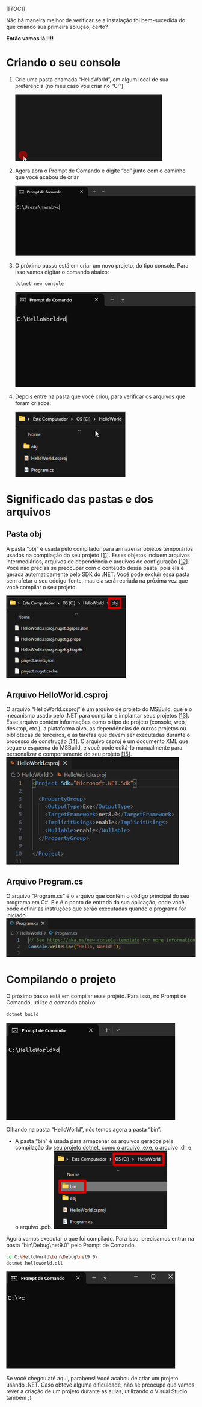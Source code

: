 [[_TOC_]]


Não há maneira melhor de verificar se a instalação foi bem-sucedida do que criando sua primeira solução, certo?

**Então vamos lá !!!!**

# Criando o seu console

1. Crie uma pasta chamada “HelloWorld”, em algum local de sua preferência (no meu caso vou criar no “C:”)

   ![animacao.gif](/.attachments/animacao-495a5163-bd8b-4fd7-beaf-3c767ddd6c6c.gif)

2. Agora abra o Prompt de Comando e digite “cd” junto com o caminho que você acabou de criar

   ![animacao.gif](/.attachments/animacao-d71bba04-6134-4bb8-bed7-4c2d6762961f.gif)

3. O próximo passo está em criar um novo projeto, do tipo console. Para isso vamos digitar o comando abaixo:

   ```bash
   dotnet new console
   ```
   ![animacao.gif](/.attachments/animacao-0d0fe03c-db64-4c64-a934-252d84da6267.gif)

4. Depois entre na pasta que você criou, para verificar os arquivos que foram criados:

   ![image.png](/.attachments/image-2f5849ef-f22a-495d-bf5b-d14851971a93.png)

# Significado das pastas e dos arquivos

## Pasta obj
A pasta “obj” é usada pelo compilador para armazenar objetos temporários usados na compilação do seu projeto [[11]](/Advanced-Business-Development-with-.NET/1º-Semestre/Aula-01-%2D-Introdução,-Apresentação-do-Professor-e-Instalação-do-Ambiente-.NET/Instalação-do-Ambiente-.NET/Referências). Esses objetos incluem arquivos intermediários, arquivos de dependência e arquivos de configuração [[12]](/Advanced-Business-Development-with-.NET/1º-Semestre/Aula-01-%2D-Introdução,-Apresentação-do-Professor-e-Instalação-do-Ambiente-.NET/Instalação-do-Ambiente-.NET/Referências). Você não precisa se preocupar com o conteúdo dessa pasta, pois ela é gerada automaticamente pelo SDK do .NET. Você pode excluir essa pasta sem afetar o seu código-fonte, mas ela será recriada na próxima vez que você compilar o seu projeto.

![image.png](/.attachments/image-d525d6a1-73d4-432b-8e72-9c1cd40b93dd.png)

## Arquivo HelloWorld.csproj
O arquivo “HelloWorld.csproj” é um arquivo de projeto do MSBuild, que é o mecanismo usado pelo .NET para compilar e implantar seus projetos [[13]](/Advanced-Business-Development-with-.NET/1º-Semestre/Aula-01-%2D-Introdução,-Apresentação-do-Professor-e-Instalação-do-Ambiente-.NET/Instalação-do-Ambiente-.NET/Referências). Esse arquivo contém informações como o tipo de projeto (console, web, desktop, etc.), a plataforma alvo, as dependências de outros projetos ou bibliotecas de terceiros, e as tarefas que devem ser executadas durante o processo de construção [[14]](/Advanced-Business-Development-with-.NET/1º-Semestre/Aula-01-%2D-Introdução,-Apresentação-do-Professor-e-Instalação-do-Ambiente-.NET/Instalação-do-Ambiente-.NET/Referências). O arquivo csproj é um documento XML que segue o esquema do MSBuild, e você pode editá-lo manualmente para personalizar o comportamento do seu projeto [[15]](/Advanced-Business-Development-with-.NET/1º-Semestre/Aula-01-%2D-Introdução,-Apresentação-do-Professor-e-Instalação-do-Ambiente-.NET/Instalação-do-Ambiente-.NET/Referências).
![image.png](/.attachments/image-e1df5618-ce2a-424d-959b-ed388b03fd0c.png)

## Arquivo Program.cs
O arquivo “Program.cs” é o arquivo que contém o código principal do seu programa em C#. Ele é o ponto de entrada da sua aplicação, onde você pode definir as instruções que serão executadas quando o programa for iniciado.
![image.png](/.attachments/image-6b01f600-4e48-401e-bbe1-7142573dd8c7.png)

# Compilando o projeto

O próximo passo está em compilar esse projeto. Para isso, no Prompt de Comando, utilize o comando abaixo:
```bash
dotnet build
```
![animacao.gif](/.attachments/animacao-3659f5b7-ebb9-4ef7-95c7-4a62968834f7.gif)

Olhando na pasta “HelloWorld”, nós temos agora a pasta “bin”.

- A pasta “bin” é usada para armazenar os arquivos gerados pela compilação do seu projeto dotnet, como o arquivo .exe, o arquivo .dll e o arquivo .pdb.
   ![image.png](/.attachments/image-0f22fdb1-942e-44ee-822d-f7addacb25c1.png)

Agora vamos executar o que foi compilado. Para isso, precisamos entrar na pasta “bin\Debug\net9.0” pelo Prompt de Comando.
```bash
cd C:\HelloWorld\bin\Debug\net9.0\
dotnet helloworld.dll
```
![animacao.gif](/.attachments/animacao-b0dcdbf7-b261-458f-99a7-b3408a873f10.gif)

Se você chegou até aqui, parabéns! Você acabou de criar um projeto usando .NET. Caso obteve alguma dificuldade, não se preocupe que vamos rever a criação de um projeto durante as aulas, utilizando o Visual Studio também ;)